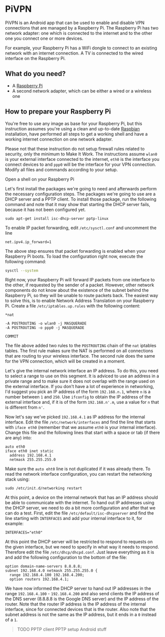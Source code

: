 PiVPN
=====

PiVPN is an Android app that can be used to enable and disable VPN connections that are managed by a Raspberry Pi. The Raspberry Pi has two network adapter: one which is connected to the internet and to the other one you connect one or more devices.

For example, your Raspberry Pi has a WiFi dongle to connect to an existing network with an internet connection. A TV is connected to the wired interface on the Raspberry Pi.

What do you need?
-----------------

* A [Raspberry Pi][raspberrypi]
* A second network adapter, which can be either a wired or a wireless one

How to prepare your Raspberry Pi
--------------------------------

You're free to use any image as base for your Raspberry Pi, but this instruction assumes you're using a clean and up-to-date [Raspbian][raspbian] installation, have performed all steps to get a working shell and have a working internet connection on one network adapter.

Please not that these instruction do not setup firewall rules related to security, only the minimum to Make It Work. The instructions assume `wlan0` is your external interface connected to the internet, `eth0` is the interface you connect devices to and `ppp0` will be the interface for your VPN connection. Modify all files and commands according to your setup.

Open a shell on your Raspberry Pi

Let's first install the packages we're going to need and afterwards perform the necessary configuration steps. The packages we're going to use are a DHCP server and a PPTP client. To install those package, run the following command and note that it may show that starting the DHCP server fails, because it has not been configured yet.

```
sudo apt-get install isc-dhcp-server pptp-linux
```

To enable IP packet forwarding, edit `/etc/sysctl.conf` and uncomment the line 

```
net.ipv4.ip_forward=1
```

The above step ensures that packet forwarding is enabled when your Raspberry Pi boots. To load the configuration right now, execute the following command:

```sh
sysctl --system
```

Right now, your Raspberry Pi will forward IP packets from one interface to the other, if requested by the sender of a packet. However, other network components do not know about the existence of the subnet behind the Raspberry Pi, so they will be unable to route packets back. The easiest way to solve this, is to enable Network Address Translation on your Raspberry Pi. Create a file `/etc/iptables.up.rules` with the following content:

```
*nat

-A POSTROUTING -o wlan0 -j MASQUERADE
-A POSTROUTING -o ppp0 -j MASQUERADE

COMMIT
```

The file above added two rules to the `POSTROUTING` chain of the `nat` iptables tables. The first rule makes sure the NAT is performed on all connections that are routing to your wireless interface. The second rule does the same for the VPN connection, which will be created in a moment.

Let's give the internal network interface an IP address. To do this, you need to select a range to use on this segment. It is adviced to use an address in a private range and to make sure it does not overlap with the range used on the external interface. If you don't have a lot of experience in networking, I'd suggest you pick an IP address of the form `192.168.n.1`, where `n` is a number between `1` and `250`. Use `ifconfig` to obtain the IP address of the external interface and, if it is of the form `192.168.n'.m`, use a value for `n` that is different from `n'`.

Now let's say we've picked `192.168.4.1` as IP address for the internal interface. Edit the file `/etc/network/interfaces` and find the line that starts with `iface eth0` (remember that we assume `eth0` is your internal interface). Change this file and the following lines that start with a space or tab (if there are any) into:

```
auto eth0
iface eth0 inet static
  address 192.168.4.1
  netmask 255.255.255.0
```

Make sure the `auto eht0` line is not duplicated if it was already there. To read the network interface configuration, you can restart the networking stack using:

```
sudo /etc/init.d/networking restart
```

At this point, a device on the internal network that has an IP address should be able to communicate with the internet. To hand out IP addresses using the DHCP server, we need to do a bit more configuration and after that we can do a test. First, edit the file `/etc/default/isc-dhcpserver` and find the line starting with `INTERFACES` and add your internal interface to it, for example:

```
INTERFACES="eth0"
```

At this point the DHCP server will be restricted to respond to requests on the given interface, but we need to specify in what way it needs to respond. Therefore edit the file `/etc/dhcp/dhcpd.conf`. Just leave everything as it is and add the following configuration to the bottom of the file:

```
option domain-name-servers 8.8.8.8;
subnet 192.168.4.0 netmask 255.255.255.0 {
  range 192.168.4.100 192.168.4.200;
  option routers 192.168.4.1;
```

We have now informed the DHCP server to hand out IP addresses in the range `192.168.4.100` - `192.168.4.200` and also send clients the IP address of the DNS server (8.8.8.8 is the Google DNS server) and the IP address of the router. Note that the router IP address is the IP address of the internal interface, since for connected devices that is the router. Also note that the subnet address is not the same as the IP address, but it ends in a `0` instead of a `1`.

> TODO
> PPTP client
> PPTP setup
> Android stuff

[raspberrypi]: http://www.raspberrypi.org/
[raspbian]: http://www.raspbian.org/
[networkconfiguration]: https://wiki.debian.org/NetworkConfiguration
[dhcpserver]: https://wiki.debian.org/DHCP_Server
